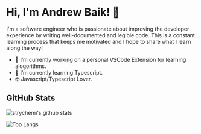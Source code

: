 # Hi, I'm Andrew Baik! 👋

I'm a software engineer who is passionate about improving the developer experience by writing well-documented and legible code. This is a constant learning process that keeps me motivated and I hope to share what I learn along the way!

- 🔭 I’m currently working on a personal VSCode Extension for learning alogorithms.
- 🌱 I’m currently learning Typescript.
- 🤓 Javascript/Typescript Lover.

## GitHub Stats

![strychemi's github stats](https://github-readme-stats.vercel.app/api?username=strychemi&theme=dark&show_icons=true?count_private=true&include_all_commits=true)

![Top Langs](https://github-readme-stats.vercel.app/api/top-langs/?username=strychemi&theme=dark&layout=compact)